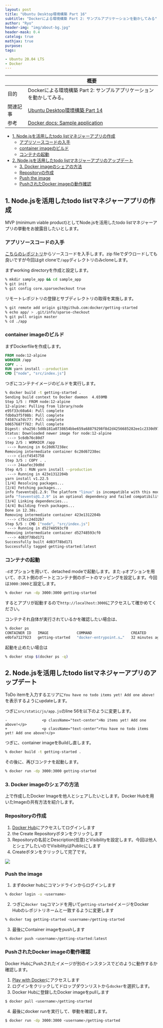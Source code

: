 ```yaml
---
layout: post
title: "Ubuntu Desktop環境構築 Part 16"
subtitle: "Dockerによる環境構築 Part 2: サンプルアプリケーションを動かしてみる"
author: "Ryo"
header-img: "img/about-bg.jpg"
header-mask: 0.4
catelog: true
mathjax: true
purpose: 
tags:

- Ubuntu 20.04 LTS
- Docker
---
```




||概要|
|---|---|
|目的|Dockerによる環境構築 Part 2: サンプルアプリケーションを動かしてみる。|
|関連記事|[Ubuntu Desktop環境構築 Part 14](https://ryonakagami.github.io/2021/01/27/ubuntu-docker-setup/)|
|参考|[Docker docs: Sample application](https://docs.docker.com/get-started/02_our_app/)|

<!-- START doctoc generated TOC please keep comment here to allow auto update -->
<!-- DON'T EDIT THIS SECTION, INSTEAD RE-RUN doctoc TO UPDATE -->

- [1. Node.jsを活用したtodo listマネジャーアプリの作成](#1-nodejs%E3%82%92%E6%B4%BB%E7%94%A8%E3%81%97%E3%81%9Ftodo-list%E3%83%9E%E3%83%8D%E3%82%B8%E3%83%A3%E3%83%BC%E3%82%A2%E3%83%97%E3%83%AA%E3%81%AE%E4%BD%9C%E6%88%90)
  - [アプリソースコードの入手](#%E3%82%A2%E3%83%97%E3%83%AA%E3%82%BD%E3%83%BC%E3%82%B9%E3%82%B3%E3%83%BC%E3%83%89%E3%81%AE%E5%85%A5%E6%89%8B)
  - [container imageのビルド](#container-image%E3%81%AE%E3%83%93%E3%83%AB%E3%83%89)
  - [コンテナの起動](#%E3%82%B3%E3%83%B3%E3%83%86%E3%83%8A%E3%81%AE%E8%B5%B7%E5%8B%95)
- [2. Node.jsを活用したtodo listマネジャーアプリのアップデート](#2-nodejs%E3%82%92%E6%B4%BB%E7%94%A8%E3%81%97%E3%81%9Ftodo-list%E3%83%9E%E3%83%8D%E3%82%B8%E3%83%A3%E3%83%BC%E3%82%A2%E3%83%97%E3%83%AA%E3%81%AE%E3%82%A2%E3%83%83%E3%83%97%E3%83%87%E3%83%BC%E3%83%88)
  - [3. Docker imageのシェアの方法](#3-docker-image%E3%81%AE%E3%82%B7%E3%82%A7%E3%82%A2%E3%81%AE%E6%96%B9%E6%B3%95)
  - [Repositoryの作成](#repository%E3%81%AE%E4%BD%9C%E6%88%90)
  - [Push the image](#push-the-image)
  - [PushされたDocker imageの動作確認](#push%E3%81%95%E3%82%8C%E3%81%9Fdocker-image%E3%81%AE%E5%8B%95%E4%BD%9C%E7%A2%BA%E8%AA%8D)

<!-- END doctoc generated TOC please keep comment here to allow auto update -->

## 1. Node.jsを活用したtodo listマネジャーアプリの作成

MVP (minimum viable product)としてNode.jsを活用したtodo listマネジャーアプリの挙動をお披露目したいとします。

### アプリソースコードの入手

[こちらのレポジトリ](https://github.com/docker/getting-started/app)からソースコードを入手します。zip fileでダウロードしても良いですが今回はgit cloneで`/app`ディレクトリのみcloneします。

まずworking directoryを作成と設定します。

```zsh
% mkdir sample_app && cd sample_app
% git init
% git config core.sparsecheckout true
```

リモートレポジトリの登録とサブディレクトリの取得を実施します。

```zsh
% git remote add origin git@github.com:docker/getting-started
% echo app/ > .git/info/sparse-checkout
% git pull origin master
% cd ./app
```

### container imageのビルド

まずDockerfileを作成します。

```Dockerfile
FROM node:12-alpine
WORKDIR /app
COPY . .
RUN yarn install --production
CMD ["node", "src/index.js"]
```

つぎにコンテナイメージのビルドを実行します。

```zsh
% docker build -t getting-started .
Sending build context to Docker daemon  4.659MB
Step 1/5 : FROM node:12-alpine
12-alpine: Pulling from library/node
e95f33c60a64: Pull complete 
fdb0a3f5f08b: Pull complete 
f4587ca7dc77: Pull complete 
b0657687f782: Pull complete 
Digest: sha256:5d8b181a0738654bbe659a68879298f8d2d4256685282ee1c2330d97c33e3eee
Status: Downloaded newer image for node:12-alpine
 ---> 5c6db76c80d7
Step 2/5 : WORKDIR /app
 ---> Running in 6c20d67238ec
Removing intermediate container 6c20d67238ec
 ---> c1ccf4545758
Step 3/5 : COPY . .
 ---> 24aafec39d0d
Step 4/5 : RUN yarn install --production
 ---> Running in 423e1312204b
yarn install v1.22.5
[1/4] Resolving packages...
[2/4] Fetching packages...
info fsevents@1.2.9: The platform "linux" is incompatible with this module.
info "fsevents@1.2.9" is an optional dependency and failed compatibility check. Excluding it from installation.
[3/4] Linking dependencies...
[4/4] Building fresh packages...
Done in 12.38s.
Removing intermediate container 423e1312204b
 ---> c75cc24d32b7
Step 5/5 : CMD ["node", "src/index.js"]
 ---> Running in d52748593cf0
Removing intermediate container d52748593cf0
 ---> 4d83f78bd171
Successfully built 4d83f78bd171
Successfully tagged getting-started:latest
```

### コンテナの起動

`-d`オプションを用いて、detached modeで起動します。また`-p`オプションを用いて、ホスト側のポートとコンテナ側のポートのマッピングを設定します。今回は`3000:3000`と設定します。

```zsh
% docker run -dp 3000:3000 getting-started
```

するとアプリが起動するので`http://localhost:3000`にアクセスして確かめてください。

コンテナそれ自体が実行されているかを確認したい場合は、

```zsh
% docker ps
CONTAINER ID   IMAGE             COMMAND                  CREATED          STATUS          PORTS                    NAMES
e0bfa7127923   getting-started   "docker-entrypoint.s…"   32 minutes ago   Up 32 minutes   0.0.0.0:3000->3000/tcp   vigilant_williams
```

起動を止めたい場合は

```zsh
% docker stop $(docker ps -q)
```

## 2. Node.jsを活用したtodo listマネジャーアプリのアップデート

ToDo itemを入力するエリアに`You have no todo items yet! Add one above!`を表示するようにupdateします。

つぎに`src/static/js/app.js`のline 56を以下のように変更します。

```raw
-                <p className="text-center">No items yet! Add one above!</p>
+                <p className="text-center">You have no todo items yet! Add one above!</p>
```

つぎに、container imageをBuildし直します。

```zsh
% docker build -t getting-started .
```

その後に、再びコンテナを起動します。

```zsh
% docker run -dp 3000:3000 getting-started
```

### 3. Docker imageのシェアの方法

上で作成したDocker Imageを他人とシェアしたいとします。Docker Hubを用いたImageの共有方法を紹介します。

### Repositoryの作成

1. [Docker Hub](https://hub.docker.com/)にアクセスしてログインします
2. the Create Repositoryボタンをクリックします
3. Repositoryの名前とDescription(任意)とVisibilityを設定します。今回は他人とシェアしたいのでVisibilityはPublicにします
4. Createボタンをクリックして完了です。

<img src="https://github.com/ryonakimageserver/omorikaizuka/blob/master/docker/2021-02-27_Docker_Hub.png?raw=true">

### Push the image

1. まずdocker hubにコマンドラインからログインします

```zsh
% docker login -u <username>
```

2. つぎに`docker tag`コマンドを用いて`getting-started`イメージをDocker Hubのレポジトリネームと一致するように変更します

```zsh
% docker tag getting-started <username>/getting-started
```

3. 最後にContainer imageをpushします

```zsh
% docker push <username>/getting-started:latest
```

### PushされたDocker imageの動作確認

Docker HubにPushされたイメージが別のインスタンスでどのように動作するか確認します。

1. [Play with Docker](https://labs.play-with-docker.com/)にアクセスします
2. ログインをクリックしてドロップダウンリストから`docker`を選択します。
3. Docker Hubに登録したDocker imageをpullします

```zsh
$ docker pull <username>/getting-started
```

4. 最後にdocker runを実行して、挙動を確認します。

```zsh
$ docker run -dp 3000:3000 <username>/getting-started
```
